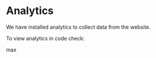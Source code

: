 # Analytics

We have installed analytics to collect data from the website.

To view analytics in code check:

max

